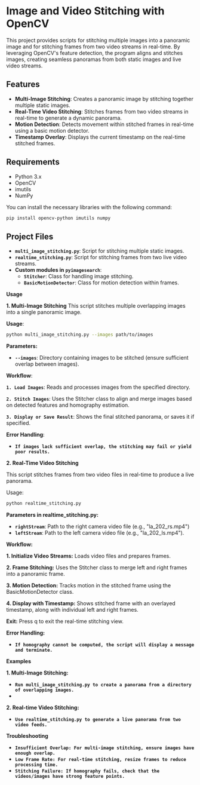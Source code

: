 # Image and Video Stitching with OpenCV

This project provides scripts for stitching multiple images into a panoramic image and for stitching frames from two video streams in real-time. By leveraging OpenCV's feature detection, the program aligns and stitches images, creating seamless panoramas from both static images and live video streams.

## Features
- **Multi-Image Stitching**: Creates a panoramic image by stitching together multiple static images.
- **Real-Time Video Stitching**: Stitches frames from two video streams in real-time to generate a dynamic panorama.
- **Motion Detection**: Detects movement within stitched frames in real-time using a basic motion detector.
- **Timestamp Overlay**: Displays the current timestamp on the real-time stitched frames.

## Requirements
- Python 3.x
- OpenCV
- imutils
- NumPy

You can install the necessary libraries with the following command:
```bash
pip install opencv-python imutils numpy
```
## Project Files
- **`multi_image_stitching.py`**: Script for stitching multiple static images.
- **`realtime_stitching.py`**: Script for stitching frames from two live video streams.
- **Custom modules in `pyimagesearch`**:
  - **`Stitcher`**: Class for handling image stitching.
  - **`BasicMotionDetector`**: Class for motion detection within frames.


**Usage**

**1. Multi-Image Stitching**
This script stitches multiple overlapping images into a single panoramic image.

**Usage**:
```bash
python multi_image_stitching.py --images path/to/images
```
**Parameters:**
- **`--images`**: Directory containing images to be stitched (ensure sufficient overlap between images).

**Workflow**:

**`1. Load Images`**: Reads and processes images from the specified directory.

**`2. Stitch Images`**: Uses the Stitcher class to align and merge images based on detected features and homography estimation.

**`3. Display or Save Result`**: Shows the final stitched panorama, or saves it if specified.

**Error Handling**:
- **`If images lack sufficient overlap, the stitching may fail or yield poor results.`**

**2. Real-Time Video Stitching**

This script stitches frames from two video files in real-time to produce a live panorama.

Usage:
```bash
python realtime_stitching.py
```
**Parameters in realtime_stitching.py:**
- **`rightStream`**: Path to the right camera video file (e.g., "la_202_rs.mp4")
- **`leftStream`**: Path to the left camera video file (e.g., "la_202_ls.mp4").

**Workflow:**

**1. Initialize Video Streams:**  Loads video files and prepares frames.

**2. Frame Stitching:** Uses the Stitcher class to merge left and right frames into a panoramic frame.

**3. Motion Detection:** Tracks motion in the stitched frame using the BasicMotionDetector class.

**4. Display with Timestamp:** Shows stitched frame with an overlayed timestamp, along with individual left and right frames.

**Exit:** Press q to exit the real-time stitching view.

**Error Handling:**
- **`If homography cannot be computed, the script will display a message and terminate.`**

**Examples**

**1. Multi-Image Stitching:**

- **`Run multi_image_stitching.py to create a panorama from a directory of overlapping images.`**
- 
**2. Real-time Video Stitching:**
  
- **`Use realtime_stitching.py to generate a live panorama from two video feeds.`**

**Troubleshooting**
- **`Insufficient Overlap: For multi-image stitching, ensure images have enough overlap.`**
- **`Low Frame Rate: For real-time stitching, resize frames to reduce processing time.`**
- **`Stitching Failure: If homography fails, check that the videos/images have strong feature points.`**

